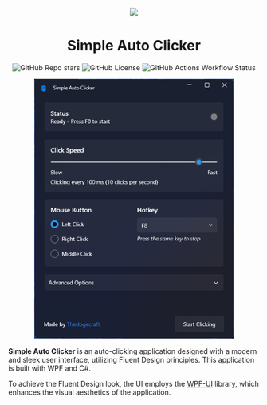 <p align="center">
  <img src="Assets/logonew.ico" height="120px"/>
  <h1 align="center">Simple Auto Clicker</h1>
</p>

<div align="center">

![GitHub Repo stars](https://img.shields.io/github/stars/Thedogecraft/Autoclicker?style=for-the-badge)
![GitHub License](https://img.shields.io/github/license/Thedogecraft/Autoclicker?style=for-the-badge&logo=%230078d7&logoColor=%230078d7&color=0078d7)
![GitHub Actions Workflow Status](https://img.shields.io/github/actions/workflow/status/Thedogecraft/Autoclicker/dotnet.yml?style=for-the-badge&color=0078d7)

<img src="AppScreenshot.png" height="520px"/>
</div>

**Simple Auto Clicker** is an auto-clicking application designed with a modern and sleek user interface, utilizing Fluent Design principles. This application is built with WPF and C#.

To achieve the Fluent Design look, the UI employs the [WPF-UI](https://github.com/lepoco/wpfui) library, which enhances the visual aesthetics of the application.
